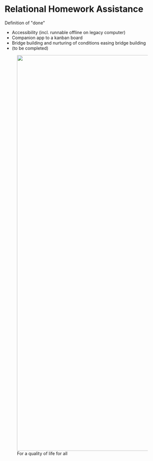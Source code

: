 # Relational Homework Assistance

Definition of "done"
* Accessibility (incl. runnable offline on legacy computer)
* Companion app to a kanban board
* Bridge building and nurturing of conditions easing bridge building
* (to be completed)


<figure>
<img src="https://media.licdn.com/dms/image/v2/D4E2CAQEyCQEfkB3ztA/comment-image-shrink_8192_1280/B4EZhwtn1JGcAg-/0/1754237713582?e=1754899200&v=beta&t=5hwRPADSguPiCF20ZIXmoNCeHurS2hSHpVMxnTdWNX4" width="1280" height="1280">
<figcaption>For a quality of life for all</figcaption>
</figure>
